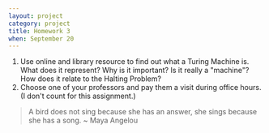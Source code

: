 ```yaml
---
layout: project
category: project
title: Homework 3
when: September 20
---
```

1. Use online and library resource to find out what a Turing Machine is.  What does it represent?  Why is it important?  Is it really a "machine"?  How does it relate to the Halting Problem?
2. Choose one of your professors and pay them a visit during office hours.  (I don't count for this assignment.)

> A bird does not sing because she has an answer, she sings because she has a song. ~ Maya Angelou